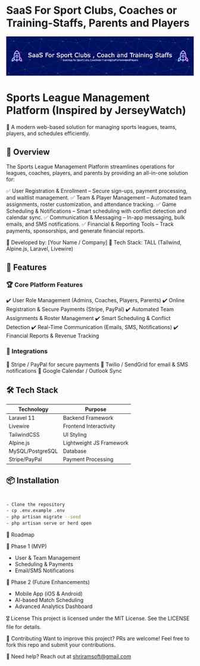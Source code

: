 # SaaS For Sport Clubs, Coaches or Training-Staffs, Parents and Players

![Header](./sport-saas-github-header-image.png)

# Sports League Management Platform (Inspired by JerseyWatch)

🚀 A modern web-based solution for managing sports leagues, teams, players, and schedules efficiently.

## 📖 Overview

The Sports League Management Platform streamlines operations for leagues, coaches, players, and parents by providing an all-in-one solution for:

✅ User Registration & Enrollment – Secure sign-ups, payment processing, and waitlist management.
✅ Team & Player Management – Automated team assignments, roster customization, and attendance tracking.
✅ Game Scheduling & Notifications – Smart scheduling with conflict detection and calendar sync.
✅ Communication & Messaging – In-app messaging, bulk emails, and SMS notifications.
✅ Financial & Reporting Tools – Track payments, sponsorships, and generate financial reports.

🔹 Developed by: [Your Name / Company]
🔹 Tech Stack: TALL (Tailwind, Alpine.js, Laravel, Livewire)

## 🎯 Features

### 🏆 Core Platform Features

✔️ User Role Management (Admins, Coaches, Players, Parents)
✔️ Online Registration & Secure Payments (Stripe, PayPal)
✔️ Automated Team Assignments & Roster Management
✔️ Smart Scheduling & Conflict Detection
✔️ Real-Time Communication (Emails, SMS, Notifications)
✔️ Financial Reports & Revenue Tracking

### 🔗 Integrations

🔹 Stripe / PayPal for secure payments
🔹 Twilio / SendGrid for email & SMS notifications
🔹 Google Calendar / Outlook Sync

## 🛠️ Tech Stack

| Technology      | Purpose                      |
|-----------------|-------------------------------|
| Laravel 11      | Backend Framework             |
| Livewire        | Frontend Interactivity        |
| TailwindCSS     | UI Styling                    |
| Alpine.js       | Lightweight JS Framework      |
| MySQL/PostgreSQL | Database                      |
| Stripe/PayPal   | Payment Processing            |

## 📦 Installation

```bash

- Clone the repository
- cp .env.example .env
- php artisan migrate --seed
- php artisan serve or herd open
```

📜 Roadmap

🚀 Phase 1 (MVP)
- User & Team Management
- Scheduling & Payments
- Email/SMS Notifications

📱 Phase 2 (Future Enhancements)
- Mobile App (iOS & Android)
- AI-based Match Scheduling
- Advanced Analytics Dashboard

🎖️ License
This project is licensed under the MIT License. See the LICENSE file for details.

🤝 Contributing
Want to improve this project? PRs are welcome! Feel free to fork this repo and submit your contributions.

📩 Need help?
Reach out at shriramsoft@gmail.com








